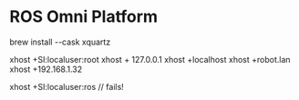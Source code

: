 # ROS Omni Platform

brew install --cask xquartz

xhost +SI:localuser:root
xhost + 127.0.0.1
xhost +localhost
xhost +robot.lan
xhost +192.168.1.32

xhost +SI:localuser:ros
// fails!